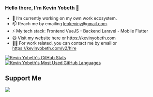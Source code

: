 ### Hello there, I'm [Kevin Yobeth](https://kevinyobeth.com/v2) 👋
- 🔭 I’m currently working on my own work ecosystem.
- 📫 Reach me by emailing leokeviny@gmail.com.
- ⚡ My tech stack: Frontend VueJS - Backend Laravel - Mobile Flutter
- 😄 Visit my website [here](https://kevinyobeth.com) or https://kevinyobeth.com
- 👷‍♂️ For work related, you can contact me by email or https://kevinyobeth.com/v2/hire

<a href="https://github.com/anuraghazra/github-readme-stats">
  <img align="top" src="https://github-readme-stats.vercel.app/api?username=kevinyobeth&hide=contribs&count_private=true&theme=dracula&show_icons=true" alt="Kevin Yobeth's GitHub Stats" />
</a>

<a href="https://github.com/anuraghazra/github-readme-stats">
  <img align="top" src="https://github-readme-stats.vercel.app/api/top-langs/?username=kevinyobeth&count_private=true&theme=dracula&show_icons=true&hide=css,java&layout=compact&card_width=400&langs_count=6" alt="Kevin Yobeth's Most Used GitHub Languages" />
</a>


## Support Me
<a href="https://www.buymeacoffee.com/kevinyobeth">
  <img src="https://img.buymeacoffee.com/button-api/?text=Feed me pizza&emoji=🍕&slug=kevinyobeth&button_colour=FFDD00&font_colour=000000&font_family=Lato&outline_colour=000000&coffee_colour=ffffff">
</a>
